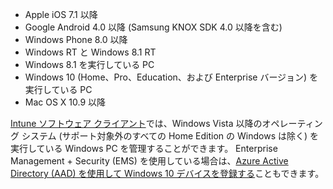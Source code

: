
  - Apple iOS 7.1 以降
  - Google Android 4.0 以降 (Samsung KNOX SDK 4.0 以降を含む)
  - Windows Phone 8.0 以降
  - Windows RT と Windows 8.1 RT
  - Windows 8.1 を実行している PC
  - Windows 10 (Home、Pro、Education、および Enterprise バージョン) を実行している PC
  - Mac OS X 10.9 以降

[Intune ソフトウェア クライアント](/intune/deploy-use/manage-windows-pcs-with-microsoft-intune)では、Windows Vista 以降のオペレーティング システム (サポート対象外のすべての Home Edition の Windows は除く) を実行している Windows PC を管理することができます。  Enterprise Management + Security (EMS) を使用している場合は、[Azure Active Directory (AAD) を使用して Windows 10 デバイスを登録する](set-up-windows-device-management-with-microsoft-intune.md#azure-active-directory-enrollment)こともできます。


<!--HONumber=Sep16_HO2-->


